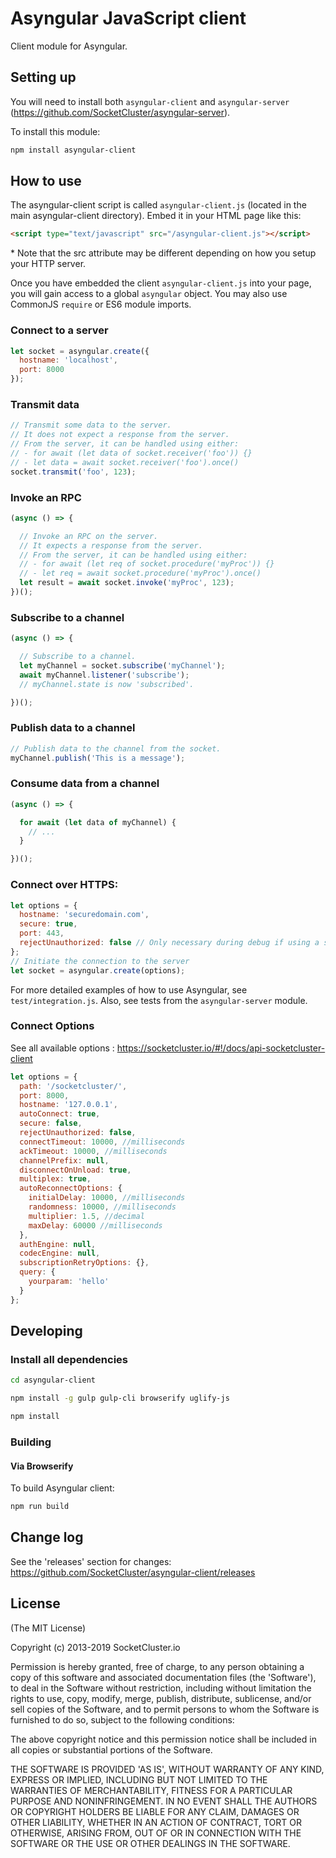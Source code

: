 Asyngular JavaScript client
======

Client module for Asyngular.

## Setting up

You will need to install both ```asyngular-client``` and ```asyngular-server``` (https://github.com/SocketCluster/asyngular-server).

To install this module:
```bash
npm install asyngular-client
```

## How to use

The asyngular-client script is called `asyngular-client.js` (located in the main asyngular-client directory).
Embed it in your HTML page like this:
```html
<script type="text/javascript" src="/asyngular-client.js"></script>
```
\* Note that the src attribute may be different depending on how you setup your HTTP server.

Once you have embedded the client `asyngular-client.js` into your page, you will gain access to a global `asyngular` object.
You may also use CommonJS `require` or ES6 module imports.

### Connect to a server

```js
let socket = asyngular.create({
  hostname: 'localhost',
  port: 8000
});
```

### Transmit data

```js
// Transmit some data to the server.
// It does not expect a response from the server.
// From the server, it can be handled using either:
// - for await (let data of socket.receiver('foo')) {}
// - let data = await socket.receiver('foo').once()
socket.transmit('foo', 123);
```

### Invoke an RPC

```js
(async () => {

  // Invoke an RPC on the server.
  // It expects a response from the server.
  // From the server, it can be handled using either:
  // - for await (let req of socket.procedure('myProc')) {}
  // - let req = await socket.procedure('myProc').once()
  let result = await socket.invoke('myProc', 123);
})();
```

### Subscribe to a channel

```js
(async () => {

  // Subscribe to a channel.
  let myChannel = socket.subscribe('myChannel');
  await myChannel.listener('subscribe');
  // myChannel.state is now 'subscribed'.

})();
```

### Publish data to a channel

```js
// Publish data to the channel from the socket.
myChannel.publish('This is a message');
```

### Consume data from a channel

```js
(async () => {

  for await (let data of myChannel) {
    // ...
  }

})();
```

### Connect over HTTPS:

```js
let options = {
  hostname: 'securedomain.com',
  secure: true,
  port: 443,
  rejectUnauthorized: false // Only necessary during debug if using a self-signed certificate
};
// Initiate the connection to the server
let socket = asyngular.create(options);
```

For more detailed examples of how to use Asyngular, see `test/integration.js`.
Also, see tests from the `asyngular-server` module.

### Connect Options

See all available options : https://socketcluster.io/#!/docs/api-socketcluster-client
```js
let options = {
  path: '/socketcluster/',
  port: 8000,
  hostname: '127.0.0.1',
  autoConnect: true,
  secure: false,
  rejectUnauthorized: false,
  connectTimeout: 10000, //milliseconds
  ackTimeout: 10000, //milliseconds
  channelPrefix: null,
  disconnectOnUnload: true,
  multiplex: true,
  autoReconnectOptions: {
    initialDelay: 10000, //milliseconds
    randomness: 10000, //milliseconds
    multiplier: 1.5, //decimal
    maxDelay: 60000 //milliseconds
  },
  authEngine: null,
  codecEngine: null,
  subscriptionRetryOptions: {},
  query: {
    yourparam: 'hello'
  }
};
```

## Developing

### Install all dependencies

```bash
cd asyngular-client

npm install -g gulp gulp-cli browserify uglify-js

npm install
```

### Building

#### Via Browserify

To build Asyngular client:

```bash
npm run build
```

## Change log

See the 'releases' section for changes: https://github.com/SocketCluster/asyngular-client/releases

## License

(The MIT License)

Copyright (c) 2013-2019 SocketCluster.io

Permission is hereby granted, free of charge, to any person obtaining a copy of this software and associated documentation files (the 'Software'), to deal in the Software without restriction, including without limitation the rights to use, copy, modify, merge, publish, distribute, sublicense, and/or sell copies of the Software, and to permit persons to whom the Software is furnished to do so, subject to the following conditions:

The above copyright notice and this permission notice shall be included in all copies or substantial portions of the Software.

THE SOFTWARE IS PROVIDED 'AS IS', WITHOUT WARRANTY OF ANY KIND, EXPRESS OR IMPLIED, INCLUDING BUT NOT LIMITED TO THE WARRANTIES OF MERCHANTABILITY, FITNESS FOR A PARTICULAR PURPOSE AND NONINFRINGEMENT. IN NO EVENT SHALL THE AUTHORS OR COPYRIGHT HOLDERS BE LIABLE FOR ANY CLAIM, DAMAGES OR OTHER LIABILITY, WHETHER IN AN ACTION OF CONTRACT, TORT OR OTHERWISE, ARISING FROM, OUT OF OR IN CONNECTION WITH THE SOFTWARE OR THE USE OR OTHER DEALINGS IN THE SOFTWARE.
